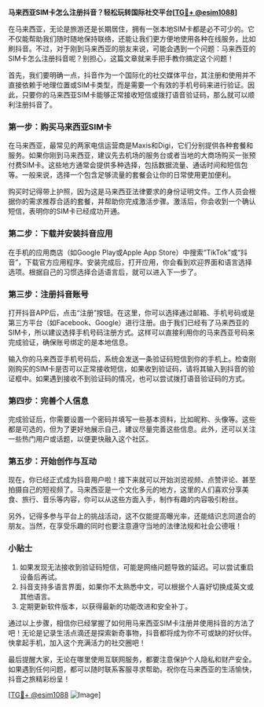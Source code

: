 **马来西亚SIM卡怎么注册抖音？轻松玩转国际社交平台[[TG💪+ @esim1088](https://t.me/s/esim1088)]**

在马来西亚，无论是旅游还是长期居住，拥有一张本地SIM卡都是必不可少的。它不仅能帮助我们随时随地保持联络，还能让我们更方便地使用各种在线服务，比如刷抖音。不过，对于刚到马来西亚的朋友来说，可能会遇到一个问题：马来西亚的SIM卡怎么注册抖音呢？别担心，这篇文章就来手把手教你搞定这个问题！

首先，我们要明确一点，抖音作为一个国际化的社交媒体平台，其注册和使用并不直接依赖于地理位置或SIM卡类型，而是需要一个有效的手机号码来进行验证。因此，只要你的马来西亚SIM卡能够正常接收短信或拨打语音验证码，那么就可以顺利注册抖音了。

### 第一步：购买马来西亚SIM卡

在马来西亚，最常见的两家电信运营商是Maxis和Digi，它们分别提供各种套餐和服务。如果你刚到马来西亚，建议先去机场的服务台或者当地的大商场购买一张预付费SIM卡。这些地方通常会提供多种选择，包括数据流量、通话时间和短信包等。一般来说，选择一个包含足够流量的套餐会让你的日常使用更加便利。

购买时记得带上护照，因为这是马来西亚法律要求的身份证明文件。工作人员会根据你的需求推荐合适的套餐，并帮助你完成激活步骤。激活后，你会收到一个确认短信，表明你的SIM卡已经成功开通。

### 第二步：下载并安装抖音应用

在手机的应用商店（如Google Play或Apple App Store）中搜索“TikTok”或“抖音”，下载官方应用程序。安装完成后，打开应用，你会看到欢迎界面和语言选择选项。根据自己的习惯选择合适语言后，就可以进入下一步了。

### 第三步：注册抖音账号

打开抖音APP后，点击“注册”按钮。在这里，你可以选择通过邮箱、手机号码或是第三方平台（如Facebook、Google）进行注册。由于我们已经有了马来西亚的SIM卡，所以建议选择手机号码注册方式。这样可以直接利用你的马来西亚号码来完成验证，确保账号绑定的是本地信息。

输入你的马来西亚手机号码后，系统会发送一条验证码短信到你的手机上。检查刚刚购买的SIM卡是否可以正常接收短信，如果收到验证码，请将其输入到抖音的验证框中。如果遇到接收不到验证码的情况，也可以尝试拨打语音验证码的方式。

### 第四步：完善个人信息

完成验证后，你需要设置一个密码并填写一些基本资料，比如昵称、头像等。这些都是可选的，但为了更好地展示自己，建议尽量完善这些信息。此外，还可以关注一些热门用户或话题，以便更快融入这个社区。

### 第五步：开始创作与互动

现在，你已经正式成为抖音用户啦！接下来就可以开始浏览视频、点赞评论、甚至拍摄自己的短视频了。马来西亚是一个文化多元的地方，这里的人们喜欢分享美食、旅行、音乐等内容，你可以从这些方面入手，制作有趣的内容吸引粉丝。

另外，记得多参与平台上的挑战活动，这不仅能提高曝光率，还能结识志同道合的朋友。当然，在享受乐趣的同时也要注意遵守当地的法律法规和社会公德哦！

### 小贴士

1. 如果发现无法接收到验证码短信，可能是网络问题导致的延迟。可以尝试重启设备后再试。
2. 抖音支持多语言界面，如果你不太熟悉中文，可以根据个人喜好切换成英文或其他语言。
3. 定期更新软件版本，以获得最新的功能改进和安全补丁。

通过以上步骤，相信你已经掌握了如何用马来西亚SIM卡注册并使用抖音的方法了吧！无论是记录生活点滴还是探索新奇事物，抖音都将成为你不可或缺的好伙伴。快拿起手机，加入这个充满活力的社交圈吧！

最后提醒大家，无论在哪里使用互联网服务，都要注意保护个人隐私和财产安全。如果遇到任何问题，都可以随时联系客服寻求帮助。祝你在马来西亚的生活愉快，抖音之旅精彩纷呈！

[[TG💪+ @esim1088](https://t.me/s/esim1088) ![Image](https://i.postimg.cc/4NQfJmqS/Snipaste-2025-05-13-00-14-12.png)]